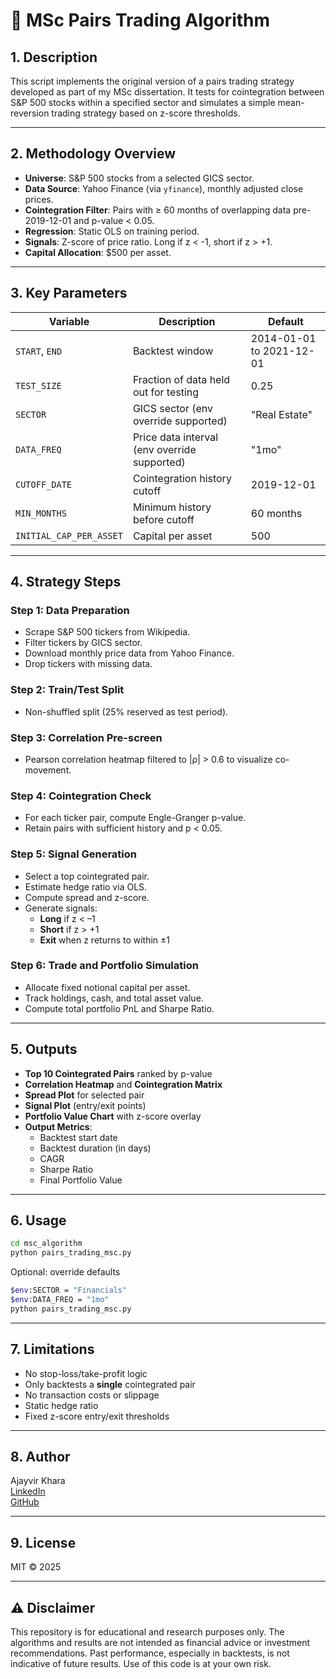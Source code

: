 # 📘 MSc Pairs Trading Algorithm

## 1. Description
This script implements the original version of a pairs trading strategy developed as part of my MSc dissertation. It tests for cointegration between S&P 500 stocks within a specified sector and simulates a simple mean-reversion trading strategy based on z-score thresholds.

---

## 2. Methodology Overview
- **Universe**: S&P 500 stocks from a selected GICS sector.
- **Data Source**: Yahoo Finance (via `yfinance`), monthly adjusted close prices.
- **Cointegration Filter**: Pairs with ≥ 60 months of overlapping data pre-2019-12-01 and p-value < 0.05.
- **Regression**: Static OLS on training period.
- **Signals**: Z-score of price ratio. Long if z < -1, short if z > +1.
- **Capital Allocation**: $500 per asset.

---

## 3. Key Parameters
| Variable               | Description                                      | Default                  |
|------------------------|--------------------------------------------------|--------------------------|
| `START`, `END`         | Backtest window                                  | 2014-01-01 to 2021-12-01 |
| `TEST_SIZE`            | Fraction of data held out for testing            | 0.25                     |
| `SECTOR`               | GICS sector (env override supported)             | "Real Estate"            |
| `DATA_FREQ`            | Price data interval (env override supported)     | "1mo"                    |
| `CUTOFF_DATE`          | Cointegration history cutoff                     | 2019-12-01               |
| `MIN_MONTHS`           | Minimum history before cutoff                    | 60 months                |
| `INITIAL_CAP_PER_ASSET`| Capital per asset                                | 500                      |

---

## 4. Strategy Steps
### Step 1: Data Preparation
- Scrape S&P 500 tickers from Wikipedia.
- Filter tickers by GICS sector.
- Download monthly price data from Yahoo Finance.
- Drop tickers with missing data.

### Step 2: Train/Test Split
- Non-shuffled split (25% reserved as test period).

### Step 3: Correlation Pre-screen
- Pearson correlation heatmap filtered to |ρ| > 0.6 to visualize co-movement.

### Step 4: Cointegration Check
- For each ticker pair, compute Engle-Granger p-value.
- Retain pairs with sufficient history and p < 0.05.

### Step 5: Signal Generation
- Select a top cointegrated pair.
- Estimate hedge ratio via OLS.
- Compute spread and z-score.
- Generate signals:
  - **Long** if z < –1
  - **Short** if z > +1
  - **Exit** when z returns to within ±1

### Step 6: Trade and Portfolio Simulation
- Allocate fixed notional capital per asset.
- Track holdings, cash, and total asset value.
- Compute total portfolio PnL and Sharpe Ratio.

---

## 5. Outputs
- **Top 10 Cointegrated Pairs** ranked by p-value
- **Correlation Heatmap** and **Cointegration Matrix**
- **Spread Plot** for selected pair
- **Signal Plot** (entry/exit points)
- **Portfolio Value Chart** with z-score overlay
- **Output Metrics**:
  - Backtest start date
  - Backtest duration (in days)
  - CAGR
  - Sharpe Ratio
  - Final Portfolio Value

---

## 6. Usage
```bash
cd msc_algorithm
python pairs_trading_msc.py
```
Optional: override defaults
```bash
$env:SECTOR = "Financials"
$env:DATA_FREQ = "1mo"
python pairs_trading_msc.py
```

---

## 7. Limitations
- No stop-loss/take-profit logic
- Only backtests a **single** cointegrated pair
- No transaction costs or slippage
- Static hedge ratio
- Fixed z-score entry/exit thresholds

---

## 8. Author
Ajayvir Khara  
[LinkedIn](https://linkedin.com/in/ajayvirkhara)  
[GitHub](https://github.com/ajayvirkhara)

---

## 9. License
MIT © 2025

---

## ⚠️ Disclaimer

This repository is for educational and research purposes only. The algorithms and results are not intended as financial advice or investment recommendations. Past performance, especially in backtests, is not indicative of future results. Use of this code is at your own risk.
